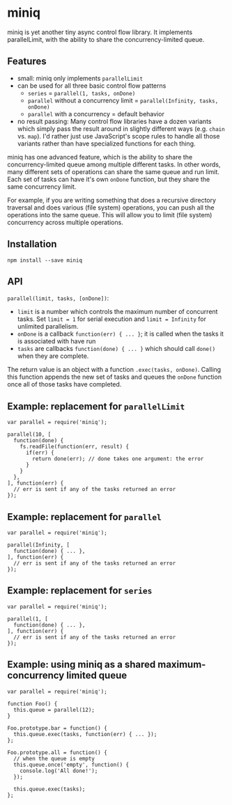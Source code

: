 # miniq

miniq is yet another tiny async control flow library. It implements parallelLimit, with the ability to share the concurrency-limited queue.

## Features

- small: miniq only implements `parallelLimit`
- can be used for all three basic control flow patterns
  - `series` = `parallel(1, tasks, onDone)`
  - `parallel` without a concurrency limit = `parallel(Infinity, tasks, onDone)`
  - `parallel` with a concurrency = default behavior
- no result passing: Many control flow libraries have a dozen variants which simply pass the result around in slightly different ways (e.g. `chain` vs. `map`). I'd rather just use JavaScript's scope rules to handle all those variants rather than have specialized functions for each thing.

miniq has one advanced feature, which is the ability to share the concurrency-limited queue among multiple different tasks. In other words, many different sets of operations can share the same queue and run limit. Each set of tasks can have it's own `onDone` function, but they share the same concurrency limit.

For example, if you are writing something that does a recursive directory traversal and does various (file system) operations, you can push all the operations into the same queue. This will allow you to limit (file system) concurrency across multiple operations.

## Installation

    npm install --save miniq

## API

`parallel(limit, tasks, [onDone])`:

- `limit` is a number which controls the maximum number of concurrent tasks. Set `limit = 1` for serial execution and `limit = Infinity` for unlimited parallelism.
- `onDone` is a callback `function(err) { ... }`; it is called when the tasks it is associated with have run
- `tasks` are callbacks `function(done) { ... }` which should call `done()` when they are complete.

The return value is an object with a function `.exec(tasks, onDone)`. Calling this function appends the new set of tasks and queues the `onDone` function once all of those tasks have completed.

## Example: replacement for `parallelLimit`

    var parallel = require('miniq');

    parallel(10, [
      function(done) {
        fs.readFile(function(err, result) {
          if(err) {
            return done(err); // done takes one argument: the error
          }
        }
      },
    ], function(err) {
      // err is sent if any of the tasks returned an error
    });


## Example: replacement for `parallel`

    var parallel = require('miniq');

    parallel(Infinity, [
      function(done) { ... },
    ], function(err) {
      // err is sent if any of the tasks returned an error
    });

## Example: replacement for `series`

    var parallel = require('miniq');

    parallel(1, [
      function(done) { ... },
    ], function(err) {
      // err is sent if any of the tasks returned an error
    });

## Example: using miniq as a shared maximum-concurrency limited queue

    var parallel = require('miniq');

    function Foo() {
      this.queue = parallel(12);
    }

    Foo.prototype.bar = function() {
      this.queue.exec(tasks, function(err) { ... });
    };

    Foo.prototype.all = function() {
      // when the queue is empty
      this.queue.once('empty', function() {
        console.log('All done!');
      });

      this.queue.exec(tasks);
    };
